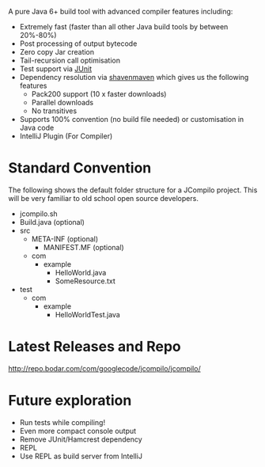 A pure Java 6+ build tool with advanced compiler features including:

  * Extremely fast (faster than all other Java build tools by between 20%-80%)
  * Post processing of output bytecode
  * Zero copy Jar creation
  * Tail-recursion call optimisation
  * Test support via [JUnit](http://www.junit.org/)
  * Dependency resolution via [shavenmaven](http://code.google.com/p/shavenmaven/) which gives us the following features
    * Pack200 support (10 x faster downloads)
    * Parallel downloads
    * No transitives
  * Supports 100% convention (no build file needed) or customisation in Java code
  * IntelliJ Plugin (For Compiler)

# Standard Convention #

The following shows the default folder structure for a JCompilo project. This will be very familiar to old school open source developers.

  * jcompilo.sh
  * Build.java (optional)
  * src
    * META-INF (optional)
      * MANIFEST.MF (optional)
    * com
      * example
        * HelloWorld.java
        * SomeResource.txt
  * test
    * com
      * example
        * HelloWorldTest.java

# Latest Releases and Repo #
http://repo.bodar.com/com/googlecode/jcompilo/jcompilo/


# Future exploration #

  * Run tests while compiling!
  * Even more compact console output
  * Remove JUnit/Hamcrest dependency
  * REPL
  * Use REPL as build server from IntelliJ
